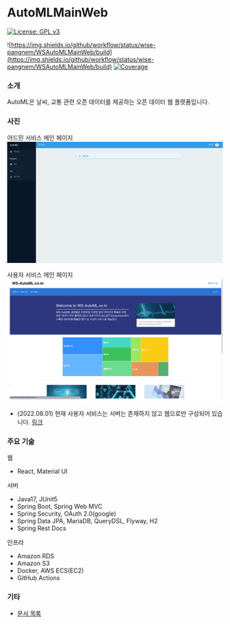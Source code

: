 # AutoMLMainWeb

[![License: GPL v3](https://img.shields.io/badge/License-GPLv3-blue.svg)](https://www.gnu.org/licenses/gpl-3.0)

![https://img.shields.io/github/workflow/status/wise-pangnem/WSAutoMLMainWeb/build](https://img.shields.io/github/workflow/status/wise-pangnem/WSAutoMLMainWeb/build)
[![Coverage](https://sonarcloud.io/api/project_badges/measure?project=wise-pangnem_AutoMLMainWeb&metric=coverage)](https://sonarcloud.io/summary/new_code?id=wise-pangnem_AutoMLMainWeb)

### 소개

AutoML은 날씨, 교통 관련 오픈 데이터를 제공하는 오픈 데이터 웹 플랫폼입니다.

### 사진

어드민 서비스 메인 페이지
![admin-service-main-page.png](images/admin-service-main-page.png)

사용자 서비스 메인 페이지
![user-service-main-page.png](images/user-service-main-page.png)

- (2022.08.01) 현재 사용자 서비스는 서버는 존재하지 않고 웹으로만 구성되어 있습니다. [링크](https://ws-automl.netlify.app/)

### 주요 기술

웹

- React, Material UI

서버

- Java17, JUnit5
- Spring Boot, Spring Web MVC
- Spring Security, OAuth 2.0(google)
- Spring Data JPA, MariaDB, QueryDSL, Flyway, H2
- Spring Rest Docs

인프라

- Amazon RDS
- Amazon S3
- Docker, AWS ECS(EC2)
- GitHub Actions

### 기타

- [문서 목록](./docs)
